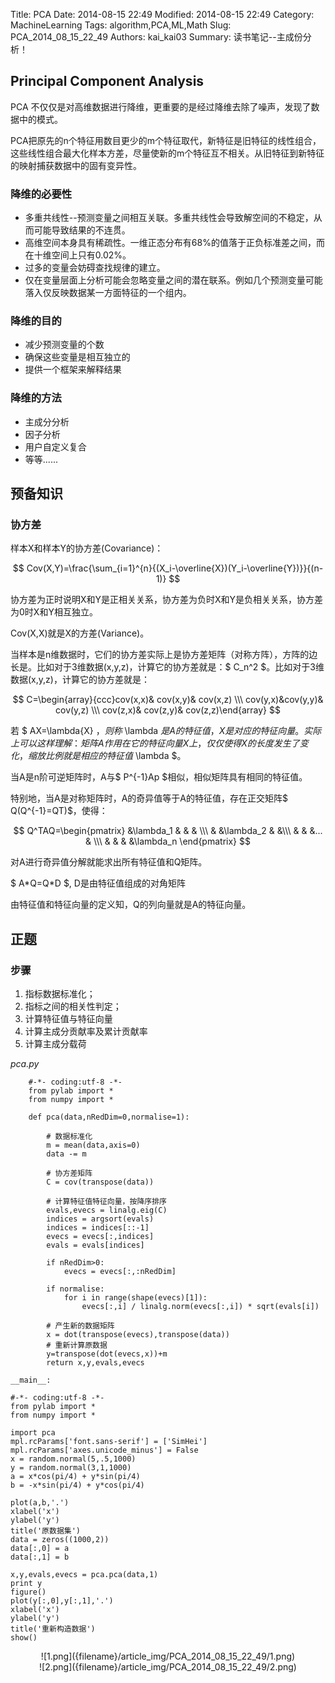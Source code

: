 ﻿Title: PCA
Date: 2014-08-15 22:49
Modified: 2014-08-15 22:49
Category: MachineLearning
Tags: algorithm,PCA,ML,Math
Slug: PCA_2014_08_15_22_49
Authors: kai_kai03
Summary: 读书笔记--主成份分析！

## Principal Component Analysis ##

PCA 不仅仅是对高维数据进行降维，更重要的是经过降维去除了噪声，发现了数据中的模式。

PCA把原先的n个特征用数目更少的m个特征取代，新特征是旧特征的线性组合，这些线性组合最大化样本方差，尽量使新的m个特征互不相关。从旧特征到新特征的映射捕获数据中的固有变异性。

### 降维的必要性 ###
- 多重共线性--预测变量之间相互关联。多重共线性会导致解空间的不稳定，从而可能导致结果的不连贯。
- 高维空间本身具有稀疏性。一维正态分布有68%的值落于正负标准差之间，而在十维空间上只有0.02%。
- 过多的变量会妨碍查找规律的建立。
- 仅在变量层面上分析可能会忽略变量之间的潜在联系。例如几个预测变量可能落入仅反映数据某一方面特征的一个组内。

### 降维的目的 ###
- 减少预测变量的个数
- 确保这些变量是相互独立的
- 提供一个框架来解释结果

### 降维的方法 ###
- 主成分分析
- 因子分析
- 用户自定义复合
- 等等......

## 预备知识 ##

### 协方差 ###

样本X和样本Y的协方差(Covariance)：

$$ Cov(X,Y)=\frac{\sum_{i=1}^{n}{(X_i-\overline{X})(Y_i-\overline{Y})}}{(n-1)} $$

协方差为正时说明X和Y是正相关关系，协方差为负时X和Y是负相关关系，协方差为0时X和Y相互独立。

Cov(X,X)就是X的方差(Variance)。

当样本是n维数据时，它们的协方差实际上是协方差矩阵（对称方阵），方阵的边长是。比如对于3维数据(x,y,z)，计算它的协方差就是：$ C_n^2 $。比如对于3维数据(x,y,z)，计算它的协方差就是：

$$ C=\begin{array}{ccc}cov(x,x)& cov(x,y)& cov(x,z) \\\ cov(y,x)&cov(y,y)& cov(y,z) \\\ cov(z,x)& cov(z,y)& cov(z,z)\end{array} $$

若 $ AX=\lambda{X} $，则称$ \lambda $是A的特征值，X是对应的特征向量。实际上可以这样理解：矩阵A作用在它的特征向量X上，仅仅使得X的长度发生了变化，缩放比例就是相应的特征值$ \lambda $。

当A是n阶可逆矩阵时，A与$ P^{-1}Ap $相似，相似矩阵具有相同的特征值。

特别地，当A是对称矩阵时，A的奇异值等于A的特征值，存在正交矩阵$ Q(Q^{-1}=QT)$，使得：

$$ Q^TAQ=\begin{pmatrix} &\lambda_1 & & & \\\ & &\lambda_2 & &\\\ & & &... & \\\ & & & &\lambda_n \end{pmatrix} $$

对A进行奇异值分解就能求出所有特征值和Q矩阵。

$ A\*Q=Q\*D $, D是由特征值组成的对角矩阵

由特征值和特征向量的定义知，Q的列向量就是A的特征向量。

## 正题 ##

### 步骤 ###

1. 指标数据标准化； 　　
2. 指标之间的相关性判定； 　
3. 计算特征值与特征向量
4. 计算主成分贡献率及累计贡献率
5. 计算主成分载荷

*pca.py*

		#-*- coding:utf-8 -*-
		from pylab import *
		from numpy import *
		
		def pca(data,nRedDim=0,normalise=1):
		   
		    # 数据标准化
		    m = mean(data,axis=0)
		    data -= m
		
		    # 协方差矩阵
		    C = cov(transpose(data))
		
		    # 计算特征值特征向量，按降序排序
		    evals,evecs = linalg.eig(C)
		    indices = argsort(evals)
		    indices = indices[::-1]
		    evecs = evecs[:,indices]
		    evals = evals[indices]
		
		    if nRedDim>0:
		        evecs = evecs[:,:nRedDim]
		   
		    if normalise:
		        for i in range(shape(evecs)[1]):
		            evecs[:,i] / linalg.norm(evecs[:,i]) * sqrt(evals[i])
		
		    # 产生新的数据矩阵
		    x = dot(transpose(evecs),transpose(data))
		    # 重新计算原数据
		    y=transpose(dot(evecs,x))+m
		    return x,y,evals,evecs

`__main__:`

	#-*- coding:utf-8 -*-
	from pylab import *
	from numpy import *
	
	import pca
	mpl.rcParams['font.sans-serif'] = ['SimHei']
	mpl.rcParams['axes.unicode_minus'] = False
	x = random.normal(5,.5,1000)
	y = random.normal(3,1,1000)
	a = x*cos(pi/4) + y*sin(pi/4)
	b = -x*sin(pi/4) + y*cos(pi/4)
	
	plot(a,b,'.')
	xlabel('x')
	ylabel('y')
	title('原数据集')
	data = zeros((1000,2))
	data[:,0] = a
	data[:,1] = b
	
	x,y,evals,evecs = pca.pca(data,1)
	print y
	figure()
	plot(y[:,0],y[:,1],'.')
	xlabel('x')
	ylabel('y')
	title('重新构造数据')
	show()

<center>![1.png]({filename}/article_img/PCA_2014_08_15_22_49/1.png)</center>
<center>![2.png]({filename}/article_img/PCA_2014_08_15_22_49/2.png)</center>